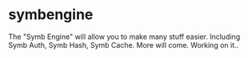 symbengine
==========

The "Symb Engine" will allow you to make many stuff easier. Including Symb Auth, Symb Hash, Symb Cache. More will come.
Working on it..
